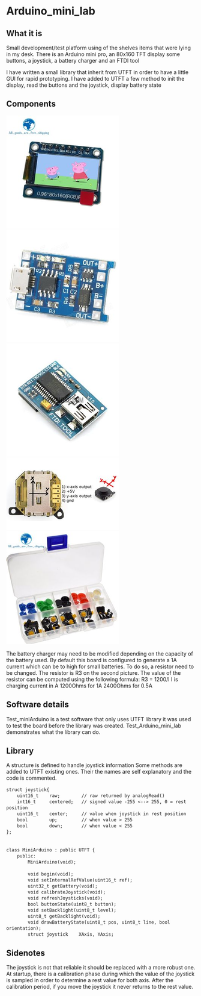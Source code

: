 # Arduino_mini_lab

## What it is
Small development/test platform using of the shelves items that were lying in my desk.
There is an Arduino mini pro, an 80x160 TFT display some buttons, a joystick, a battery charger and an FTDI tool

I have written a small library that inherit from UTFT in order to have a little GUI for rapid prototyping.
I have added to UTFT a few method to init the display, read the buttons and the joystick, display battery state

## Components
![TFT display](Doc/Components/small/IPS-0-96-pouce-7-p-SPI-HD-65-k-Couleur-1.jpg)
![Battery charger](Doc/Components/small/sku_219454_1.jpg)
![FTDI tool](Doc/Components/small/criusFTDI1.jpg)
![Joystick](Doc/Components/small/mini-joystick-slide-analogiqueXY.jpg)
![Tactile switch](Doc/Components/small/tactileSwitches.jpg)

The battery charger may need to be modified depending on the capacity of the battery used.
By default this board is configured to generate a 1A current which can be to high for small batteries.
To do so, a resistor need to be changed. The resistor is R3 on the second picture. The value of the resistor can be computed using the following formula:
R3 = 1200/I
I is charging current in A
1200Ohms for 1A
2400Ohms for 0.5A

## Software details
Test_miniArduino is a test software that only uses UTFT library it was used to test the board before the library was created.
Test_Arduino_mini_lab demonstrates what the library can do.

## Library
A structure is defined to handle joystick information
Some methods are added to UTFT existing ones. Their the names are self explanatory and the code is commented.

```
struct joystick{
    uint16_t    raw;        // raw returned by analogRead()
    int16_t     centered;   // signed value -255 <--> 255, 0 = rest position
    uint16_t    center;     // value when joystick in rest position
    bool        up;         // when value > 255
    bool        down;       // when value < 255
};


class MiniArduino : public UTFT {
    public:
        MiniArduino(void);
        
        void begin(void);
        void setInternalRefValue(uint16_t ref);
        uint32_t getBattery(void);
        void calibrateJoystick(void);
        void refreshJoysticks(void);
        bool buttonState(uint8_t button);
        void setBacklight(uint8_t level);
        uint8_t getBacklight(void);
        void drawBatteryState(uint8_t pos, uint8_t line, bool orientation);
        struct joystick    XAxis, YAxis;
```

## Sidenotes
The joystick is not that reliable it should be replaced with a more robust one.
At startup, there is a calibration phase during which the value of the joystick is sampled in order to determine a rest value for both axis. After the calibration period, if you move the joystick it never returns to the rest value.

